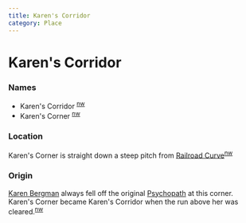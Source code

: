 ```yaml
---
title: Karen's Corridor
category: Place
---
```

# Karen's Corridor
### Names

- Karen's Corridor <sup>[nw][]</sup>
- Karen's Corner <sup>[nw][]</sup>

### Location

Karen's Corner is straight down a steep pitch from [Railroad Curve](/Area/Railroad-Curve)<sup>[nw][]</sup>

### Origin

[Karen Bergman](/Person/Karen-Bergman) always fell off the original [Psychopath](/Run/Psychopath) at this corner. Karen's Corner became Karen's Corridor when the run above her was cleared.<sup>[nw][]</sup>


[nw]: /Names-Walt "Meany Names by Walter Little, 1984"
